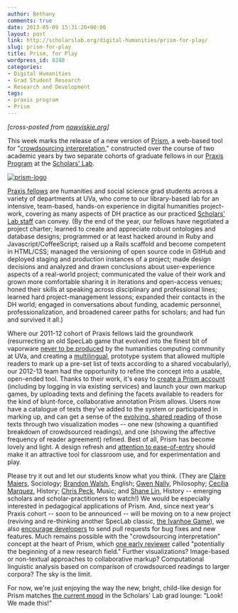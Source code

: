 ```yaml
---
author: Bethany
comments: true
date: 2013-05-09 15:31:20+00:00
layout: post
link: http://scholarslab.org/digital-humanities/prism-for-play/
slug: prism-for-play
title: Prism, for Play
wordpress_id: 8248
categories:
- Digital Humanities
- Grad Student Research
- Research and Development
tags:
- praxis program
- Prism
---
```


_[cross-posted from [nowviskie.org](http://nowviskie.org/2013/prism-for-play/)]_

This week marks the release of a new version of [Prism](http://prism.scholarslab.org/), a web-based tool for "[crowdsourcing interpretation](http://www.scholarslab.org/digital-humanities/crowdsourcing-interpretation/)," constructed over the course of two academic years by two separate cohorts of graduate fellows in our [Praxis Program](http://praxis-network.org/praxis-program.html) at the [Scholars' Lab](http://scholarslab.org). 

[![prism-logo](http://nowviskie.org/wp-content/uploads/2013/05/LOGO-6747d62e676eadfc92873f25fb82d6af.png)](http://nowviskie.org/wp-content/uploads/2013/05/LOGO-6747d62e676eadfc92873f25fb82d6af.png) 

[Praxis fellows](http://praxis.scholarslab.org/people.html) are humanities and social science grad students across a variety of departments at UVa, who come to our library-based lab for an intensive, team-based, hands-on experience in digital humanities project-work, covering as many aspects of DH practice as our practiced [Scholars' Lab staff](https://www.scholarslab.org/people/) can convey. <!-- more --> (By the end of the year, our fellows have negotiated a project charter; learned to create and appreciate robust ontologies and database designs; programmed or at least hacked around in Ruby and Javascript/CoffeeScript; raised up a Rails scaffold and become competent in HTML/CSS; managed the versioning of open source code in GitHub and deployed staging and production instances of a project; made design decisions and analyzed and drawn conclusions about user-experience aspects of a real-world project; communicated the value of their work and grown more comfortable sharing it in iterations and open-access venues; honed their skills at speaking across disciplinary and professional lines; learned hard project-management lessons; expanded their contacts in the DH world; engaged in conversations about funding, academic personnel, professionalization, and broadened career paths for scholars; and had fun and survived it all.) 

Where our 2011-12 cohort of Praxis fellows laid the groundwork (resurrecting an old SpecLab game that evolved into the finest bit of vaporware [never to be produced](http://www.digitalhumanities.org/companion/view?docId=blackwell/9781405103213/9781405103213.xml&chunk.id=ss1-3-4&toc.depth=1&toc.id=ss1-3-4&brand=default) by the humanities computing community at UVa, and creating a [multilingual](http://www.scholarslab.org/grad-student-research/teaching-prism-how-to-speak-spanish-and-french/), prototype system that allowed multiple readers to mark up a pre-set list of texts according to a shared vocabularly), our 2012-13 team had the opportunity to refine the concept into a usable, open-ended tool. Thanks to their work, it's easy to [create a Prism account](http://prism.scholarslab.org/users/sign_in) (including by logging in via existing services) and launch your own markup games, by uploading texts and defining the facets available to readers for the kind of blunt-force, collaborative annotation Prism allows.  Users now have a catalogue of texts they've added to the system or participated in marking up, and can get a sense of the [evolving, shared reading](http://prism.scholarslab.org/prisms) of those texts through two visualization modes -- one new (showing a quantified breakdown of crowdsourced readings), and one (showing the affective frequency of reader agreement) refined. Best of all, Prism has become lovely and light.  A design refresh and [attention to ease-of-entry](http://prism.scholarslab.org/pages/demo) should make it an attractive tool for classroom use, and for experimentation and play.

Please try it out and let our students know what you think. (They are [Claire Maiers](http://cdm6zf.github.io/), Sociology; [Brandon Walsh](http://bmw9t.github.io/), English; [Gwen Nally](http://egnally.github.io/), Philosophy; [Cecilia Marquez](http://www.ceciliamarquez.org/), History; [Chris Peck](http://artsandsciences.virginia.edu/music/people/graduatestudents/#a25), Music; and [Shane Lin](http://ssl2ab.github.io/), History -- emerging scholars and scholar-practitioners to watch!)  We would be especially interested in pedagogical applications of Prism.  And, since next year's Praxis cohort -- soon to be announced -- will be moving on to a new project (reviving and re-thinking another SpecLab classic, [the Ivanhoe Game](http://nowviskie.org/2009/sketching-ivanhoe/)), we also [encourage developers](https://github.com/scholarslab/prism) to send pull requests for bug fixes and new features.  Much remains possible with the "crowdsourcing interpretation" concept at the heart of Prism, which [one early reviewer](http://www.michelepasin.org/blog/2012/06/01/crowdsourcing-interpretation-with-prism-a-new-software-from-the-scholars-lab/) called "potentially the beginning of a new research field."  Further visualizations?  Image-based or non-textual approaches to collaborative markup?  Computational linguistic analysis based on comparison of crowdsourced readings to larger corpora?  The sky is the limit.  

For now, we're just enjoying the way the new, bright, child-like design for Prism matches [the current mood](https://www.scholarslab.org/grad-student-research/one-day-of-praxis/) in the Scholars' Lab grad lounge: "Look! We made this!"

